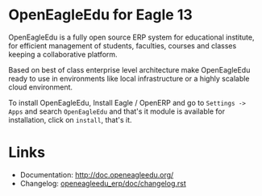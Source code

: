 OpenEagleEdu for Eagle 13
=====================

OpenEagleEdu is a fully open source ERP system for educational institute, for efficient management of students, faculties, courses and classes keeping a collaborative platform.

Based on best of class enterprise level architecture make OpenEagleEdu ready to use in environments like local infrastructure or a highly scalable cloud environment.

To install OpenEagleEdu, Install Eagle / OpenERP  and go to `Settings -> Apps` and search `OpenEagleEdu` and that's it module is available for installation, click on `install`, that's it. 

Links
=====

* Documentation: http://doc.openeagleedu.org/
* Changelog: [openeagleedu_erp/doc/changelog.rst](openeagleedu_erp/doc/changelog.rst)
